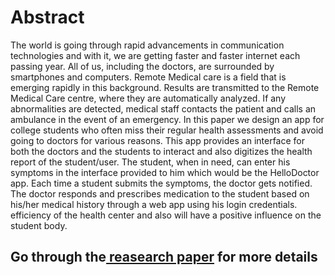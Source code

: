 # Abstract
The world is going through rapid
advancements in communication
technologies and with it, we are getting
faster and faster internet each passing year.
All of us, including the doctors, are
surrounded by smartphones and
computers. Remote Medical care is a field
that is emerging rapidly in this
background. Results are transmitted to the
Remote Medical Care centre, where they
are automatically analyzed. If any
abnormalities are detected, medical staff
contacts the patient and calls an ambulance
in the event of an emergency. In this paper
we design an app for college students who
often miss their regular health assessments
and avoid going to doctors for various
reasons. This app provides an interface for
both the doctors and the students to
interact and also digitizes the health report
of the student/user. The student, when in need, can enter his symptoms in the
interface provided to him which would be
the HelloDoctor app. Each time a student
submits the symptoms, the doctor gets
notified. The doctor responds and
prescribes medication to the student based
on his/her medical history through a web
app using his login credentials.
efficiency of the health center and also will
have a positive influence on the student
body.

## Go through the[ reasearch paper](https://github.com/manangupta12/TechPharma/blob/master/Techpharma_research%20paper.pdf) for more details
